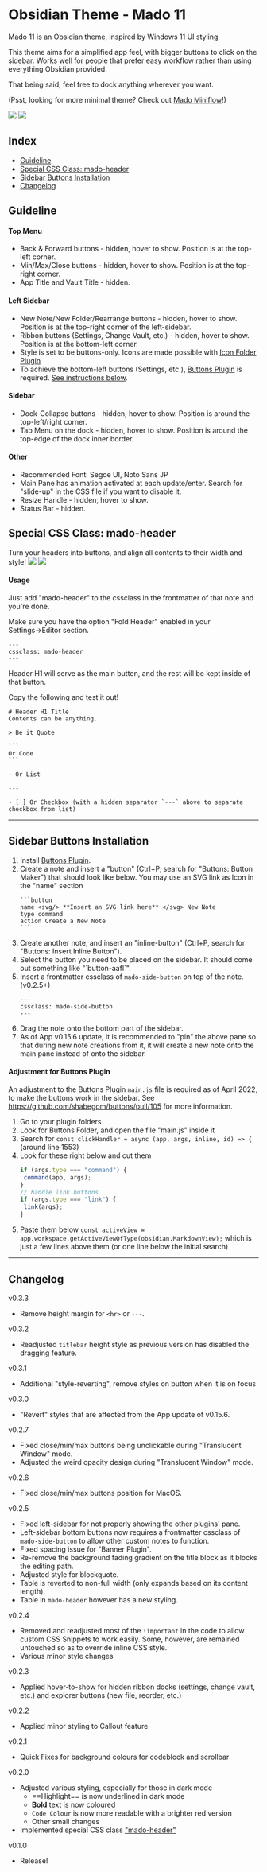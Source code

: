 # Obsidian Theme - Mado 11
 
Mado 11 is an Obsidian theme, inspired by Windows 11 UI styling.

This theme aims for a simplified app feel, with bigger buttons to click on the sidebar. Works well for people that prefer easy workflow rather than using everything Obsidian provided.

That being said, feel free to dock anything wherever you want.

(Psst, looking for more minimal theme? Check out [Mado Miniflow](https://github.com/hydescarf/Obsidian-Theme-Mado-Miniflow)!)

![](cover.png)
![](cover2.png)

## Index

- [Guideline](#guideline)
- [Special CSS Class: mado-header](#special-css-class-mado-header)
- [Sidebar Buttons Installation](#sidebar-buttons-installation)
- [Changelog](#changelog)


## Guideline

#### Top Menu

- Back & Forward buttons - hidden, hover to show. Position is at the top-left corner.
- Min/Max/Close buttons - hidden, hover to show. Position is at the top-right corner.
- App Title and Vault Title - hidden.

#### Left Sidebar

- New Note/New Folder/Rearrange buttons - hidden, hover to show. Position is at the top-right corner of the left-sidebar.
- Ribbon buttons (Settings, Change Vault, etc.) - hidden, hover to show. Position is at the bottom-left corner.
- Style is set to be buttons-only. Icons are made possible with [Icon Folder Plugin](https://github.com/FlorianWoelki/obsidian-icon-folder)
- To achieve the bottom-left buttons (Settings, etc.), [Buttons Plugin](https://github.com/shabegom/buttons) is required. [See instructions below](#sidebar-buttons-installation).

#### Sidebar

- Dock-Collapse buttons - hidden, hover to show. Position is around the top-left/right corner.
- Tab Menu on the dock - hidden, hover to show. Position is around the top-edge of the dock inner border.

#### Other

- Recommended Font: Segoe UI, Noto Sans JP
- Main Pane has animation activated at each update/enter. Search for "slide-up" in the CSS file if you want to disable it.
- Resize Handle - hidden, hover to show.
- Status Bar - hidden.


## Special CSS Class: mado-header
Turn your headers into buttons, and align all contents to their width and style!
![](header-sample-light.png)
![](header-sample-dark.png)

#### Usage
Just add "mado-header" to the cssclass in the frontmatter of that note and you're done.

Make sure you have the option "Fold Header" enabled in your Settings→Editor section.
~~~
---
cssclass: mado-header
---
~~~

Header H1 will serve as the main button, and the rest will be kept inside of that button.

Copy the following and test it out!
~~~
# Header H1 Title
Contents can be anything.

> Be it Quote

```
Or Code
```

- Or List

---

- [ ] Or Checkbox (with a hidden separator `---` above to separate checkbox from list)
~~~

---


## Sidebar Buttons Installation

1. Install [Buttons Plugin](https://github.com/shabegom/buttons).
1. Create a note and insert a "button" (Ctrl+P, search for "Buttons: Button Maker") that should look like below. You may use an SVG link as Icon in the "name" section
   ~~~
   ```button
   name <svg/> **Insert an SVG link here** </svg> New Note
   type command
   action Create a New Note 
   ```
   ~~~
1. Create another note, and insert an "inline-button" (Ctrl+P, search for "Buttons: Insert Inline Button").
1. Select the button you need to be placed on the sidebar. It should come out something like "\`button-aafl`".
1. Insert a frontmatter cssclass of `mado-side-button` on top of the note. (v0.2.5+)
   ~~~
   ---
   cssclass: mado-side-button
   ---
   ~~~
1. Drag the note onto the bottom part of the sidebar.
1. As of App v0.15.6 update, it is recommended to "pin" the above pane so that during new note creations from it, it will create a new note onto the main pane instead of onto the sidebar.



#### Adjustment for Buttons Plugin
An adjustment to the Buttons Plugin `main.js` file is required as of April 2022, to make the buttons work in the sidebar. See https://github.com/shabegom/buttons/pull/105 for more information.
1. Go to your plugin folders
2. Look for Buttons Folder, and open the file "main.js" inside it 
3. Search for `const clickHandler = async (app, args, inline, id) => {` (around line 1553)  
4. Look for these right below and cut them
   ```js
   if (args.type === "command") {  
   	command(app, args);  
   }  
   // handle link buttons  
   if (args.type === "link") {  
   	link(args);  
   }
   ```
5. Paste them below `const activeView = app.workspace.getActiveViewOfType(obsidian.MarkdownView);` which is just a few lines above them (or one line below the initial search)  

---

## Changelog  

v0.3.3
- Remove height margin for `<hr>` or `---`.

v0.3.2
- Readjusted `titlebar` height style as previous version has disabled the dragging feature.

v0.3.1
- Additional "style-reverting", remove styles on button when it is on focus

v0.3.0
- "Revert" styles that are affected from the App update of v0.15.6.

v0.2.7
- Fixed close/min/max buttons being unclickable during "Translucent Window" mode.
- Adjusted the weird opacity design during "Translucent Window" mode.

v0.2.6
- Fixed close/min/max buttons position for MacOS.

v0.2.5
- Fixed left-sidebar for not properly showing the other plugins' pane.
- Left-sidebar bottom buttons now requires a frontmatter cssclass of `mado-side-button` to allow other custom notes to function.
- Fixed spacing issue for "Banner Plugin".
- Re-remove the background fading gradient on the title block as it blocks the editing path.
- Adjusted style for blockquote.
- Table is reverted to non-full width (only expands based on its content length).
- Table in `mado-header` however has a new styling.

v0.2.4
- Removed and readjusted most of the `!important` in the code to allow custom CSS Snippets to work easily. Some, however, are remained untouched so as to override inline CSS style.
- Various minor style changes

v0.2.3
- Applied hover-to-show for hidden ribbon docks (settings, change vault, etc.) and explorer buttons (new file, reorder, etc.)

v0.2.2
- Applied minor styling to Callout feature

v0.2.1
- Quick Fixes for background colours for codeblock and scrollbar

v0.2.0
- Adjusted various styling, especially for those in dark mode
  - ==Highlight== is now underlined in dark mode
  - **Bold** text is now coloured
  - `Code Colour` is now more readable with a brighter red version
  - Other small changes
- Implemented special CSS class ["mado-header"](#Special-class-mado-header)

v0.1.0
- Release!